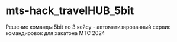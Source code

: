 # mts-hack_travelHUB_5bit
Решение команды 5bit по 3 кейсу - автоматизированный сервис командировок для хакатона МТС 2024
